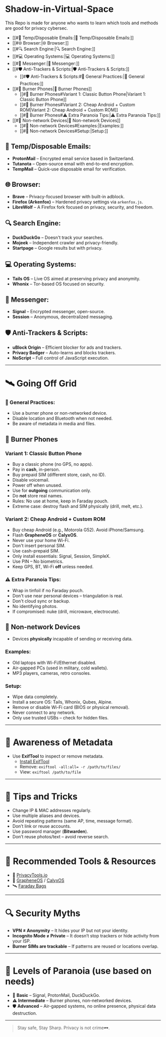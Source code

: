# Shadow-in-Virtual-Space
This Repo is made for anyone who wants to learn which tools and methods are good for privacy cybersec.

- [[#📧 Temp/Disposable Emails:|📧 Temp/Disposable Emails:]]
- [[#🌐 Browser:|🌐 Browser:]]
- [[#🔍 Search Engine:|🔍 Search Engine:]]
- [[#💻 Operating Systems:|💻 Operating Systems:]]
- [[#💬 Messenger:|💬 Messenger:]]
- [[#🛡️ Anti-Trackers & Scripts:|🛡️ Anti-Trackers & Scripts:]]
	- [[#🛡️ Anti-Trackers & Scripts:#🔰 General Practices:|🔰 General Practices:]]
- [[#📱 Burner Phones|📱 Burner Phones]]
	- [[#📱 Burner Phones#Variant 1: Classic Button Phone|Variant 1: Classic Button Phone]]
	- [[#📱 Burner Phones#Variant 2: Cheap Android + Custom ROM|Variant 2: Cheap Android + Custom ROM]]
	- [[#📱 Burner Phones#⚠️ Extra Paranoia Tips:|⚠️ Extra Paranoia Tips:]]
- [[#💽 Non-network Devices|💽 Non-network Devices]]
	- [[#💽 Non-network Devices#Examples:|Examples:]]
	- [[#💽 Non-network Devices#Setup:|Setup:]]
## 📧 Temp/Disposable Emails:
- **ProtonMail** – Encrypted email service based in Switzerland.
- **Tutanota** – Open-source email with end-to-end encryption.
- **TempMail** – Quick-use disposable email for verification.

## 🌐 Browser:
- **Brave** – Privacy-focused browser with built-in adblock.
- **Firefox (Arkenfox)** – Hardened privacy settings via `arkenfox.js`.
- **LibreWolf** – A Firefox fork focused on privacy, security, and freedom.

## 🔍 Search Engine:
- **DuckDuckGo** – Doesn't track your searches.
- **Mojeek** – Independent crawler and privacy-friendly.
- **Startpage** – Google results but with privacy.

## 💻 Operating Systems:
- **Tails OS** – Live OS aimed at preserving privacy and anonymity.
- **Whonix** – Tor-based OS focused on security.

## 💬 Messenger:
- **Signal** – Encrypted messenger, open-source.
- **Session** – Anonymous, decentralized messaging.

## 🛡️ Anti-Trackers & Scripts:
- **uBlock Origin** – Efficient blocker for ads and trackers.
- **Privacy Badger** – Auto-learns and blocks trackers.
- **NoScript** – Full control of JavaScript execution.

---

# 🛰️ Going Off Grid
### 🔰 General Practices:
- Use a burner phone or non-networked device.
- Disable location and Bluetooth when not needed.
- Be aware of metadata in media and files.

## 📱 Burner Phones
### Variant 1: Classic Button Phone
- Buy a classic phone (no GPS, no apps).
- Pay in **cash**, in-person.
- Buy prepaid SIM (different store, cash, no ID).
- Disable voicemail.
- Power off when unused.
- Use for **outgoing** communication only.
- Do **not** store real names.
- Rules: No use at home, keep in Faraday pouch.
- Extreme case: destroy flash and SIM physically (drill, melt, etc.).

### Variant 2: Cheap Android + Custom ROM
- Buy cheap Android (e.g., Motorola G52). Avoid iPhone/Samsung.
- Flash **GrapheneOS** or **CalyxOS**.
- Never use your home Wi-Fi.
- Don't insert personal SIM.
- Use cash-prepaid SIM.
- Only install essentials: Signal, Session, SimpleX.
- Use PIN – No biometrics.
- Keep GPS, BT, Wi-Fi **off** unless needed.

### ⚠️ Extra Paranoia Tips:
- Wrap in tinfoil if no Faraday pouch.
- Don't use near personal devices – triangulation is real.
- Don't cloud sync or backup.
- No identifying photos.
- If compromised: nuke (drill, microwave, electrocute).

## 💽 Non-network Devices
- Devices **physically** incapable of sending or receiving data.

### Examples:
- Old laptops with Wi-Fi/Ethernet disabled.
- Air-gapped PCs (used in military, cold wallets).
- MP3 players, cameras, retro consoles.

### Setup:
- Wipe data completely.
- Install a secure OS: Tails, Whonix, Qubes, Alpine.
- Remove or disable Wi-Fi card (BIOS or physical removal).
- Never connect to any network.
- Only use trusted USBs – check for hidden files.

---

# 🧾 Awareness of Metadata
- Use **ExifTool** to inspect or remove metadata.
  - [Install ExifTool](https://exiftool.org/install.html)
  - Remove: `exiftool -all:all= -r /path/to/files/`
  - View: `exiftool /path/to/file`

---

# 🧠 Tips and Tricks
- Change IP & MAC addresses regularly.
- Use multiple aliases and devices.
- Avoid repeating patterns (same AP, time, message format).
- Don’t link or reuse accounts.
- Use password manager (**Bitwarden**).
- Don’t reuse photos/text – avoid reverse search.

---

# 🧰 Recommended Tools & Resources
- 🔗 [PrivacyTools.io](https://www.privacytools.io/)
- 📱 [GrapheneOS](https://grapheneos.org/) / [CalyxOS](https://calyxos.org/)
- 🛰️ [Faraday Bags](https://www.amazon.com/s?k=faraday+bag)

---

# 🔍 Security Myths
- **VPN ≠ Anonymity** – It hides your IP but not your identity.
- **Incognito Mode ≠ Private** – It doesn’t stop trackers or hide activity from your ISP.
- **Burner SIMs are trackable** – If patterns are reused or locations overlap.

---

# 🔐 Levels of Paranoia (use based on needs)
- 🔰 **Basic** – Signal, ProtonMail, DuckDuckGo.
- ⚠️ **Intermediate** – Burner phones, non-networked devices.
- 🛡️ **Advanced** – Air-gapped systems, no online presence, physical data destruction.

---

> Stay safe, Stay Sharp. Privacy is not crime🕶️.
